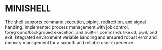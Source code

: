 # MINISHELL
The shell supports command execution, piping, redirection, and signal handling. Implemented process management with job control, foreground/background execution, and built-in commands like cd, pwd, and exit. Integrated environment variable handling and ensured robust error and memory management for a smooth and reliable user experience.
